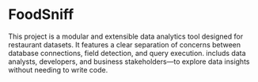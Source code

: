# FoodSniff
This project is a modular and extensible data analytics tool designed for restaurant datasets. It features a clear separation of concerns between database connections, field detection, and query execution. includs data analysts, developers, and business stakeholders—to explore data insights without needing to write code.
